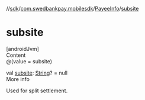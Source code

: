 //[sdk](../../../index.md)/[com.swedbankpay.mobilesdk](../index.md)/[PayeeInfo](index.md)/[subsite](subsite.md)



# subsite  
[androidJvm]  
Content  
@(value = subsite)  
  
val [subsite](subsite.md): [String](https://kotlinlang.org/api/latest/jvm/stdlib/kotlin/-string/index.html)? = null  
More info  


Used for split settlement.

  



